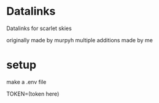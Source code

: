# Datalinks
Datalinks for scarlet skies


originally made by murpyh
multiple additions made by me


# setup
make a .env file

TOKEN=(token here)

